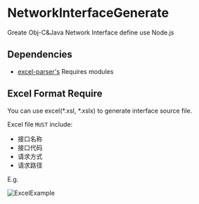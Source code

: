 NetworkInterfaceGenerate
========================

Greate Obj-C&amp;Java Network Interface define use Node.js

Dependencies
-----------------------------------

* [excel-parser's](https://github.com/leftshifters/excel-parser) Requires modules

Excel Format Require
-----------------------------------
You can use excel(*.xsl, *.xslx) to generate interface source file.

Excel file `MUST` include:

* 接口名称
* 接口代码
* 请求方式
* 请求路径

E.g.

![ExcelExample](http://antinomy.b0.upaiyun.com/images/excelExample.png "Excel")